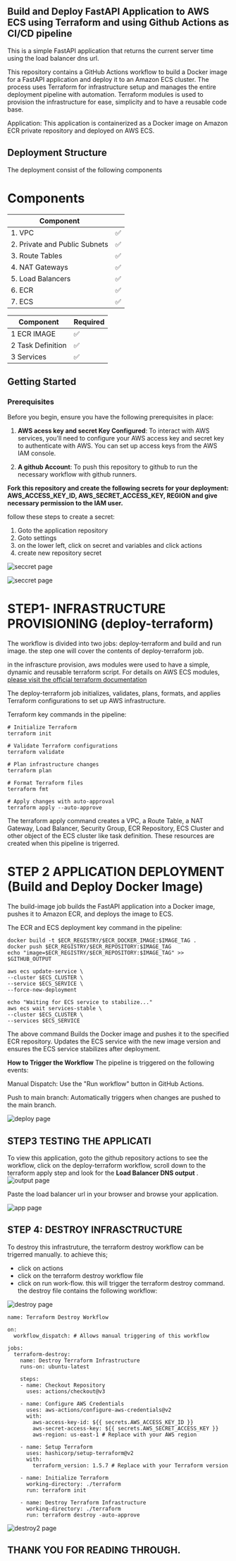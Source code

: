 ## Build and Deploy FastAPI Application to AWS ECS using Terraform and using Github Actions as CI/CD pipeline

This is a simple FastAPI application that returns the current server time using the load balancer dns url.

This repository contains a GitHub Actions workflow to build a Docker image for a FastAPI application and deploy it to an Amazon ECS cluster. The process uses Terraform for infrastructure setup and manages the entire deployment pipeline with automation. Terraform modules is used to provision the infrastructure for ease, simplicity and to have a reusable code base.

Application: This application is containerized as a Docker image on Amazon ECR private repository  and deployed on AWS ECS. 

## Deployment Structure
The deployment consist of the following components
# Components

| Component                  |  |
|----------------------------|----------|
| 1. VPC                     |    ✅   |
| 2. Private and Public Subnets |  ✅   |
| 3. Route Tables            |    ✅   |
| 4. NAT Gateways            |    ✅   |
| 5. Load Balancers          |    ✅   |
| 6. ECR                     |    ✅   |
| 7. ECS                     |    ✅   |

| Component                  | Required |
|----------------------------|----------|
| 1 ECR IMAGE                     |    ✅   |
| 2 Task Definition |  ✅   |
| 3 Services            |    ✅   |

## Getting Started 

### Prerequisites

Before you begin, ensure you have the following prerequisites in place:

1. **AWS acess key and secret Key Configured**: To interact with AWS services, you'll need to configure your AWS access key and secret key to authenticate with AWS. You can set up access keys from the AWS IAM console.

2.  **A github Account**: To push this repository to github to run the necessary workflow with github runners.

**Fork this repository and create the following secrets for your deployment: AWS_ACCESS_KEY_ID, AWS_SECRET_ACCESS_KEY, REGION and give necessary permission to the IAM user.** 

follow these steps to create a secret:
1. Goto the application repository
2. Goto settings
3. on the lower left, click on secret and variables and click actions
4. create new repository secret

![seccret page](./images/secret1.png)


![seccret page](./images/secret2.png)

# STEP1- INFRASTRUCTURE PROVISIONING (deploy-terraform)
The workflow is divided into two jobs: deploy-terraform and build and run image. the step one will cover the contents of deploy-terraform job.

in the infrascture provision, aws modules were used to have a simple, dynamic and reusable terraform script. For details on AWS ECS modules, [please visit the official terraform documentation](https://registry.terraform.io/modules/terraform-aws-modules/ecs/aws/latest)

The deploy-terraform job initializes, validates, plans, formats, and applies Terraform configurations to set up AWS infrastructure. 

Terraform key commands in the pipeline: 
```
# Initialize Terraform
terraform init

# Validate Terraform configurations
terraform validate

# Plan infrastructure changes
terraform plan

# Format Terraform files
terraform fmt

# Apply changes with auto-approval
terraform apply --auto-approve
```

The terraform apply command creates a VPC, a Route Table, a NAT Gateway, Load Balancer, Security Group, ECR Repository, ECS Cluster and other object of the ECS cluster like task definition. These resources are created when this pipeline is trigerred. 


# STEP 2 APPLICATION DEPLOYMENT (Build and Deploy Docker Image)
The build-image job builds the FastAPI application into a Docker image, pushes it to Amazon ECR, and deploys the image to ECS.

The ECR and ECS deployment key command in the pipeline:

```
docker build -t $ECR_REGISTRY/$ECR_DOCKER_IMAGE:$IMAGE_TAG .
docker push $ECR_REGISTRY/$ECR_REPOSITORY:$IMAGE_TAG
echo "image=$ECR_REGISTRY/$ECR_REPOSITORY:$IMAGE_TAG" >> $GITHUB_OUTPUT
```
```
aws ecs update-service \
--cluster $ECS_CLUSTER \
--service $ECS_SERVICE \
--force-new-deployment
```
```
echo "Waiting for ECS service to stabilize..."
aws ecs wait services-stable \
--cluster $ECS_CLUSTER \
--services $ECS_SERVICE
```
The above command Builds the Docker image and pushes it to the specified ECR repository. Updates the ECS service with the new image version and ensures the ECS service stabilizes after deployment.


**How to Trigger the Workflow**
The pipeline is triggered on the following events:

Manual Dispatch: Use the "Run workflow" button in GitHub Actions.

Push to main branch: Automatically triggers when changes are pushed to the main branch.

![deploy page](./images/deploy.png)






## STEP3 TESTING THE APPLICATI
To view this application, goto the github repository actions to see the workflow, click on the deploy-terraform workflow, scroll down to the terraform apply step and look for the **Load Balancer DNS output** .
![output page](./images/lb.png)

Paste the load balancer url in your browser and browse your application. 

![app page](./images/app-page.png)

## STEP 4: DESTROY INFRASCTRUCTURE
To destroy this infrastruture, the terraform destroy workflow can be trigerred manually. to achieve this;
- click on actions
- click on the terraform destroy workflow file
- click on run work-flow. this will trigger the terraform destroy command. the destroy file contains the following workflow:

![destroy page](./images/destroy-workflow.png)

```
name: Terraform Destroy Workflow

on:
  workflow_dispatch: # Allows manual triggering of this workflow

jobs:
  terraform-destroy:
    name: Destroy Terraform Infrastructure
    runs-on: ubuntu-latest

    steps:
    - name: Checkout Repository
      uses: actions/checkout@v3

    - name: Configure AWS Credentials
      uses: aws-actions/configure-aws-credentials@v2
      with:
        aws-access-key-id: ${{ secrets.AWS_ACCESS_KEY_ID }}
        aws-secret-access-key: ${{ secrets.AWS_SECRET_ACCESS_KEY }}
        aws-region: us-east-1 # Replace with your AWS region

    - name: Setup Terraform
      uses: hashicorp/setup-terraform@v2
      with:
        terraform_version: 1.5.7 # Replace with your Terraform version

    - name: Initialize Terraform
      working-directory: ./terraform
      run: terraform init

    - name: Destroy Terraform Infrastructure
      working-directory: ./terraform
      run: terraform destroy -auto-approve
```
![destroy2 page](./images/destroy.png)

## THANK YOU FOR READING THROUGH. 

